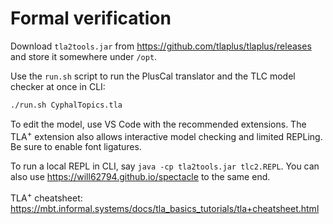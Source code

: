 # Formal verification

Download `tla2tools.jar` from <https://github.com/tlaplus/tlaplus/releases> and store it somewhere under `/opt`.

Use the `run.sh` script to run the PlusCal translator and the TLC model checker at once in CLI:

```sh
./run.sh CyphalTopics.tla
```

To edit the model, use VS Code with the recommended extensions. The TLA<sup>+</sup> extension also allows interactive model checking and limited REPLing. Be sure to enable font ligatures.

To run a local REPL in CLI, say `java -cp tla2tools.jar tlc2.REPL`. You can also use <https://will62794.github.io/spectacle> to the same end.

TLA<sup>+</sup> cheatsheet: <https://mbt.informal.systems/docs/tla_basics_tutorials/tla+cheatsheet.html>
